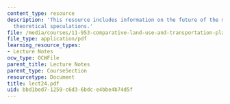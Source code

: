 ```yaml
---
content_type: resource
description: 'This resource includes information on the future of the metropolis:
  theoretical speculations.'
file: /media/courses/11-953-comparative-land-use-and-transportation-planning-spring-2006/bbd1bed71259c6d36bdce4bbe4b74d5f_lect24.pdf
file_type: application/pdf
learning_resource_types:
- Lecture Notes
ocw_type: OCWFile
parent_title: Lecture Notes
parent_type: CourseSection
resourcetype: Document
title: lect24.pdf
uid: bbd1bed7-1259-c6d3-6bdc-e4bbe4b74d5f
---
```

